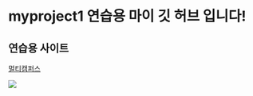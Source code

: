 # myproject1 연습용 마이 깃 허브 입니다!
## 연습용 사이트

<a href="https://event.multicampus.com/multicampusmain">멀티캠퍼스</a>

<img src="https://event.multicampus.com/backend/images/promotion/PR010151/pc/visual-03.png">
